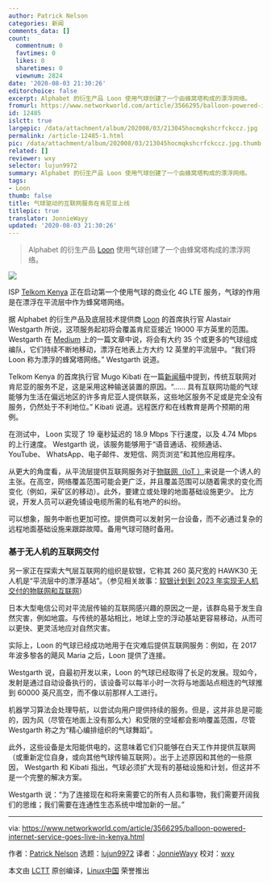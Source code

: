 ```yaml
---
author: Patrick Nelson
categories: 新闻
comments_data: []
count:
  commentnum: 0
  favtimes: 0
  likes: 0
  sharetimes: 0
  viewnum: 2824
date: '2020-08-03 21:30:26'
editorchoice: false
excerpt: Alphabet 的衍生产品 Loon 使用气球创建了一个由蜂窝塔构成的漂浮网络。
fromurl: https://www.networkworld.com/article/3566295/balloon-powered-internet-service-goes-live-in-kenya.html
id: 12485
islctt: true
largepic: /data/attachment/album/202008/03/213045hocmqkshcrfckccz.jpg
permalink: /article-12485-1.html
pic: /data/attachment/album/202008/03/213045hocmqkshcrfckccz.jpg.thumb.jpg
related: []
reviewer: wxy
selector: lujun9972
summary: Alphabet 的衍生产品 Loon 使用气球创建了一个由蜂窝塔构成的漂浮网络。
tags:
- Loon
thumb: false
title: 气球驱动的互联网服务在肯尼亚上线
titlepic: true
translator: JonnieWayy
updated: '2020-08-03 21:30:26'
---
```



> 
> Alphabet 的衍生产品 [Loon](https://loon.com/) 使用气球创建了一个由蜂窝塔构成的漂浮网络。
> 
> 
> 


![](/data/attachment/album/202008/03/213045hocmqkshcrfckccz.jpg)


ISP [Telkom Kenya](https://www.telkom.co.ke/) 正在启动第一个使用气球的商业化 4G LTE 服务，气球的作用是在漂浮在平流层中作为蜂窝塔网络。


据 Alphabet 的衍生产品及底层技术提供商 [Loon](https://loon.com/) 的首席执行官 Alastair Westgarth 所说，这项服务起初将会覆盖肯尼亚接近 19000 平方英里的范围。 Westgarth 在 [Medium](https://medium.com/loon-for-all/loon-is-live-in-kenya-259d81c75a7a) 上的一篇文章中说，将会有大约 35 个或更多的气球组成编队，它们持续不断地移动，漂浮在地表上方大约 12 英里的平流层中。“我们将 Loon 称为漂浮的蜂窝塔网络。” Westgarth 说道。


Telkom Kenya 的首席执行官 Mugo Kibati 在一篇[新闻稿](https://telkom.co.ke/telkom-and-loon-announce-progressive-deployment-loon-technology-customers-july)中提到，传统互联网对肯尼亚的服务不足，这是采用这种输送装置的原因。“…… 具有互联网功能的气球能够为生活在偏远地区的许多肯尼亚人提供联系，这些地区服务不足或是完全没有服务，仍然处于不利地位。” Kibati 说道。远程医疗和在线教育是两个预期的用例。


在测试中， Loon 实现了 19 毫秒延迟的 18.9 Mbps 下行速度，以及 4.74 Mbps 的上行速度。 Westgarth 说，该服务能够用于“语音通话、视频通话、 YouTube、 WhatsApp、电子邮件、发短信、网页浏览”和其他应用程序。


从更大的角度看，从平流层提供互联网服务对于[物联网（IoT ）](https://www.networkworld.com/article/3207535/what-is-iot-the-internet-of-things-explained.html)来说是一个诱人的主张。在高空，网络覆盖范围可能会更广泛，并且覆盖范围可以随着需求的变化而变化（例如，采矿区的移动）。此外，要建立或处理的地面基础设施更少。 比方说，开发人员可以避免铺设电缆所需的私有地产的纠纷。


可以想象，服务中断也更加可控。提供商可以发射另一台设备，而不必通过复杂的远程地面基础设施来跟踪故障。备用气球可随时备用。


### 基于无人机的互联网交付


另一家正在探索大气层互联网的组织是软银，它称其 260 英尺宽的 HAWK30 无人机是“平流层中的漂浮基站”。（参见相关故事：[软银计划到 2023 年实现无人机交付的物联网和互联网](https://www.networkworld.com/article/3405170/softbank-plans-drone-delivered-iot-and-internet-by-2023.html)）


日本大型电信公司对平流层传输的互联网感兴趣的原因之一是，该群岛易于发生自然灾害，例如地震。与传统的基站相比，地球上空的浮动基站更容易移动，从而可以更快、更灵活地应对自然灾害。


实际上，Loon 的气球已经成功地用于在灾难后提供互联网服务：例如，在 2017 年波多黎各的飓风 Maria 之后，Loon 提供了连接。


Westgarth 说，自最初开发以来，Loon 的气球已经取得了长足的发展。现如今，发射是通过自动设备执行的，该设备可以每半小时一次将与地面站点相连的气球推到 60000 英尺高空，而不像以前那样人工进行。


机器学习算法会处理导航，以尝试向用户提供持续的服务。但是，这并非总是可能的，因为风（尽管在地面上没有那么大）和受限的空域都会影响覆盖范围，尽管 Westgarth 称之为“精心编排组织的气球舞蹈”。


此外，这些设备是太阳能供电的，这意味着它们只能够在白天工作并提供互联网（或重新定位自身，或向其他气球传输互联网）。出于上述原因和其他的一些原因， Westgarth 和 Kibati 指出，气球必须扩大现有的基础设施和计划，但这并不是一个完整的解决方案。


Westgarth 说：“为了连接现在和将来需要它的所有人员和事物，我们需要开阔我们的思维；我们需要在连通性生态系统中增加新的一层。”




---


via: <https://www.networkworld.com/article/3566295/balloon-powered-internet-service-goes-live-in-kenya.html>


作者：[Patrick Nelson](https://www.networkworld.com/author/Patrick-Nelson/) 选题：[lujun9972](https://github.com/lujun9972) 译者：[JonnieWayy](https://github.com/JonnieWayy) 校对：[wxy](https://github.com/wxy)


本文由 [LCTT](https://github.com/LCTT/TranslateProject) 原创编译，[Linux中国](https://linux.cn/) 荣誉推出